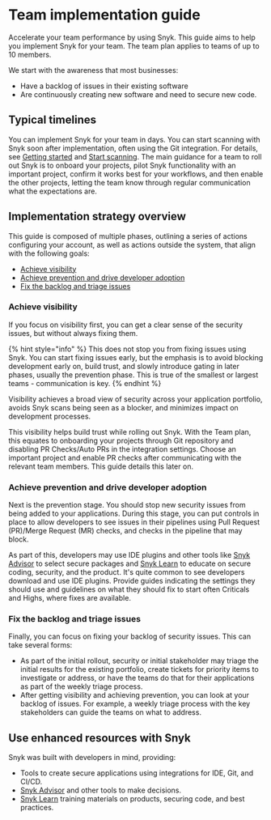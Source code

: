# Team implementation guide

Accelerate your team performance by using Snyk. This guide aims to help you implement Snyk for your team. The team plan applies to teams of up to 10 members.&#x20;

We start with the awareness that most businesses:

* Have a backlog of issues in their existing software
* Are continuously creating new software and need to secure new code.&#x20;

## **Typical timelines**

You can implement Snyk for your team in days. You can start scanning with Snyk soon after implementation, often using the Git integration. For details, see [Getting started](../../getting-started/) and [Start scanning](../../scan-using-snyk/start-scanning-using-the-cli-web-ui-or-api.md). The main guidance for a team to roll out Snyk is to onboard your projects, pilot Snyk functionality with an important project, confirm it works best for your workflows, and then enable the other projects, letting the team know through regular communication what the expectations are.

## Implementation strategy overview

This guide is composed of multiple phases, outlining a series of actions configuring your account, as well as actions outside the system, that align with the following goals:

* [Achieve visibility](./#achieve-visibility)
* [Achieve prevention and drive developer adoption](./#achieve-prevention-and-drive-developer-adoption)
* [Fix the backlog and triage issues](./#fix-the-backlog-and-triage-issues)

### Achieve visibility

If you focus on visibility first, you can get a clear sense of the security issues, but without always fixing them.

{% hint style="info" %}
This does not stop you from fixing issues using Snyk. You can start fixing issues early, but the emphasis is to avoid blocking development early on, build trust, and slowly introduce gating in later phases, usually the prevention phase. This is true of the smallest or largest teams - communication is key.
{% endhint %}

Visibility achieves a broad view of security across your application portfolio, avoids Snyk scans being seen as a blocker, and minimizes impact on development processes.&#x20;

This visibility helps build trust while rolling out Snyk. With the Team plan, this equates to onboarding your projects through Git repository and disabling PR Checks/Auto PRs in the integration settings. Choose an important project and enable PR checks after communicating with the relevant team members. This guide details this later on.

### Achieve prevention and drive developer adoption

Next is the prevention stage. You should stop new security issues from being added to your applications. During this stage, you can put controls in place to allow developers to see issues in their pipelines using Pull Request (PR)/Merge Request (MR) checks, and checks in the pipeline that may block.&#x20;

As part of this, developers may use IDE plugins and other tools like [Snyk Advisor](https://snyk.io/advisor) to select secure packages and [Snyk Learn](https://learn.snyk.io/) to educate on secure coding, security, and the product. It's quite common to see developers download and use IDE plugins. Provide guides indicating the settings they should use and guidelines on what they should fix to start often Criticals and Highs, where fixes are available.

### Fix the backlog and triage issues

Finally, you can focus on fixing your backlog of security issues. This can take several forms:

* As part of the initial rollout, security or initial stakeholder may triage the initial results for the existing portfolio, create tickets for priority items to investigate or address, or have the teams do that for their applications as part of the weekly triage process.
* After getting visibility and achieving prevention, you can look at your backlog of issues.  For example, a weekly triage process with the key stakeholders can guide the teams on what to address.

## Use enhanced resources with Snyk

Snyk was built with developers in mind, providing:

* Tools to create secure applications using integrations for IDE, Git, and CI/CD.
* [Snyk Advisor](https://snyk.io/advisor) and other tools to make decisions.
* [Snyk Learn](https://learn.snyk.io) training materials on products, securing code, and best practices.&#x20;

